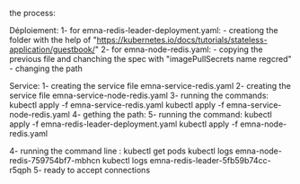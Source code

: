the process:


Déploiement:
  1- for emna-redis-leader-deployment.yaml:
    - creationg the folder with the help of "https://kubernetes.io/docs/tutorials/stateless-application/guestbook/"
  2- for emna-node-redis.yaml:
    - copying the previous file and chanching the spec with "imagePullSecrets name regcred"
    - changing the path

Service:
  1- creating the service file  emna-service-redis.yaml
  2- creating the service file  emna-service-node-redis.yaml
  3- running the commands: 
    kubectl apply -f emna-service-redis.yaml
    kubectl apply -f emna-service-node-redis.yaml
  4- gething the path:
  5- running the command: 
    kubectl apply -f emna-redis-leader-deployment.yaml
    kubectl apply -f emna-node-redis.yaml

  4- running the command line : 
    kubectl get pods
    kubectl logs emna-node-redis-759754bf7-mbhcn
    kubectl logs emna-redis-leader-5fb59b74cc-r5qph
  5- ready to accept connections
